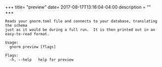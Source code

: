+++
title= "preview"
date= 2017-08-17T13:16:04-04:00
description = ""
+++

<!-- {{{gocog
package main
import (
    "fmt"
    "os"
    "gnorm.org/gnorm/cli"
    "gnorm.org/gnorm/environ"
)
func main() {
    fmt.Println("```")
    os.Stderr = os.Stdout
    x := cli.ParseAndRun(environ.Values{
        Stderr: os.Stdout,
        Stdout: os.Stdout,
        Args: []string{"help", "preview"},
    })
    fmt.Println("```")
    os.Exit(x)
}
gocog}}} -->
```
Reads your gnorm.toml file and connects to your database, translating the schema
just as it would be during a full run.  It is then printed out in an
easy-to-read format.

Usage:
  gnorm preview [flags]

Flags:
  -h, --help   help for preview
```
<!-- {{{end}}} -->